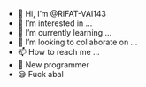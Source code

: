 - 👋 Hi, I’m @RIFAT-VAI143
- 👀 I’m interested in ...
- 🌱 I’m currently learning ...
- 💞️ I’m looking to collaborate on ...
- 📫 How to reach me ...
- 🥵 New programmer 
- 😪 Fuck abal
